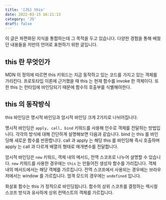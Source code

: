 ```yaml
---
title: '[JS] this'
date: 2022-03-15 16:21:13
category: 'JS'
draft: false
---
```


이 글은 파편화된 지식을 통합하는데 그 목적을 두고 있습니다. 다양한 경험을 통해 배웠던 내용들을 저만의 언어로 표현하기 위한 글입니다.

## this 란 무엇인가

MDN 의 정의에 따르면 this 키워드는 지금 동작하고 있는 코드를 가지고 있는 객체를 가리킨다. 프로토타입 이론에 근거했을 때 this 는 현재 함수를 invoke 한 객체이다. 또한 this 는 런타임에 바인딩되기 때문에 함수의 호출부를 식별해야한다.

## this 의 동작방식

this 바인딩은 명시적 바인딩과 암시적 바인딩 크게 2가지로 나뉘어집니다.

명시적 바인딩은 `apply, call, bind` 키워드를 사용해 인수로 객체를 전달하는 방법입니다. 각각의 방식에 대해 간단하게 설명해보면 다음과 같습니다. bind 는 this 를 바인딩해 새로운 함수를 반환합니다. call 과 apply 는 해당 this 를 바인딩해 즉시 호출하며 apply 는 call 과 다르게 배열의 형태로 매개변수를 전달합니다.

암시적 바인딩은 `new` 키워드, 객체 내의 메서드, 전역 스코프로 나누어 설명할 수 있습니다. `new` 키워드를 사용한 경우에는 `this` 는 만들어진 생성자 함수를 가리킵니다. 객체 내의 메서드에서는 해당 객체를 가르킵니다. 전역 스코프에서 사용되는 경우에는 브라우저에서는 window 를 가르킵니다. 엄격 모드의 경우에는 `undefined` 입니다.

화살표 함수는 this 가 정적으로 바인딩됩니다. 함수의 상위 스코프를 결정하는 렉시컬 스코프 방식과 유사하게 상위 컨텍스트의 객체를 가르킵니다.
